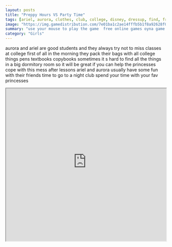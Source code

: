 ```yaml
---
layout: posts
title: "Preppy Hours VS Party Time"
tags: [ariel, aurora, clothes, club, college, disney, dressup, find, friends, fun, night, pack, pair, party, preppy, princess, princesses, relax, free, online, games, oyna, game, free, games, play, play, games]
image: "https://img.gamedistribution.com/7e01ba1c2ae14fffb5b1f8a92628f02c.jpg"
summary: "use your mouse to play the game  free online games oyna game free games play play games"
category: "Girls"
---
```


aurora and ariel are good students and they always try not to miss classes at college first of all in the morning they pack their bags with all college things pens textbooks copybooks sometimes it s hard to find all the things in a big dormitory room so it will be great if you can help the princesses cope with this mess after lessons ariel and aurora usually have some fun with their friends time to go to a night club spend your time with your fav princesses

<iframe width="100%" height="480px;" src="https://html5.gamedistribution.com/7e01ba1c2ae14fffb5b1f8a92628f02c/"></iframe>
